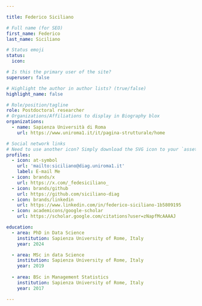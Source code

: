 ```yaml
---

title: Federico Siciliano

# Full name (for SEO)
first_name: Federico 
last_name: Siciliano

# Status emoji
status:
  icon: 

# Is this the primary user of the site?
superuser: false

# Highlight the author in author lists? (true/false)
highlight_name: false

# Role/position/tagline
role: Postdoctoral researcher
# Organizations/Affiliations to display in Biography blox
organizations:
  - name: Sapienza Università di Roma
    url: https://www.uniroma1.it/it/pagina-strutturale/home

# Social network links
# Need to use another icon? Simply download the SVG icon to your `assets/media/icons/` folder.
profiles:
  - icon: at-symbol
    url: 'mailto:siciliano@diag.uniroma1.it'
    label: E-mail Me
  - icon: brands/x
    url: https://x.com/_fedesiciliano_
  - icon: brands/github
    url: https://github.com/siciliano-diag
  - icon: brands/linkedin
    url: https://www.linkedin.com/in/federico-siciliano-1b5809195
  - icon: academicons/google-scholar
    url: https://scholar.google.com/citations?user=zNapfMcAAAAJ

education:
  - area: PhD in Data Science
    institution: Sapienza University of Rome, Italy
    year: 2024

  - area: MSc in data Science
    institution: Sapienza University of Rome, Italy
    year: 2019
  
  - area: BSc in Management Statistics
    institution: Sapienza University of Rome, Italy
    year: 2017

---
```



